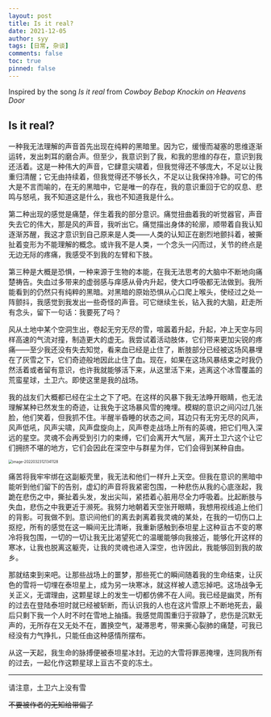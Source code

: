 ```yaml
---
layout: post
title: Is it real?
date: 2021-12-05
author: syy
tags: [日常, 杂谈]
comments: false
toc: true
pinned: false
---
```


Inspired by the song *Is it real* from *Cowboy Bebop Knockin on Heavens Door*

## Is it real?

一种我无法理解的声音首先出现在纯粹的黑暗里。因为它，缓慢而凝塞的思维逐渐运转，发出刺耳的磨合声。但至少，我意识到了我，和我的思维的存在，意识到我还活着。这是一种伟大的声音，它肆意尖啸着，但我觉得还不够庞大，不足以让我重归清醒；它无由持续着，但我觉得还不够长久，不足以让我保持冷静。可它的伟大是不言而喻的，在无的黑暗中，它是唯一的存在，我的意识重回于它的叹息、悲鸣与怒吼，我不知道这是什么，我也不知道我是什么。

第二种出现的感觉是痛楚，伴生着我的部分意识。痛觉扭曲着我的听觉器官，声音失去它的伟大，那是风的声音，我听出它。痛觉描出身体的轮廓，顺带着自我认知逐渐苏醒，我这才意识到自己原来是人类——人类的认知正在剧烈地颤抖着，被撕扯着变形为不能理解的概念。或许我不是人类，一个念头一闪而过，关节的终点是无边无际的疼痛，我感受不到我的左臂和下肢。

第三种是大概是恐惧，一种来源于生物的本能，在我无法思考的大脑中不断地向痛楚祷告。失血过多带来的虚弱感与痒感从骨内升起，使大口呼吸都无法做到。我所能看到的仍然只有纯粹的黑暗。对黑暗的原始恐惧从心口爬上喉头，使经过之处一阵颤抖，我感觉到我发出一些奇怪的声音。可它继续生长，钻入我的大脑，赶走所有念头，留下一句话：我要死了吗？

风从土地中某个空洞生出，卷起无穷无尽的雪，喧嚣着升起，升起，冲上天空与同样高速的气流对撞，制造更大的虚无。我尝试着活动肢体，它们带来更加尖锐的疼痛——至少我还没有失去知觉，看来血已经是止住了，断肢部分已经被这场风暴埋在了灰雪之下，它们奇迹般地因此止住了血。现在，如果在这场风暴结束之时我仍然活着或者留有意识，也许我就能够活下来，从这里活下来，逃离这个冰雪覆盖的荒蛮星球，土卫六。即使这里是我的战场。

我的战友们大概都已经在尘土之下了吧。在这样的风暴下我无法睁开眼睛，也无法理解某种已然发生的奇迹，让我免于这场暴风雪的掩埋。模糊的意识之间闪过几张脸，他们笑着，但我抓不住。半醒半昏睡的状态之间，耳边只有无穷无尽的风声，风声低吼，风声尖啸，风声盘旋向上，风声卷走战场上所有的英魂，把它们甩入深远的星空。灵魂不会再受到引力的束缚，它们会离开大气层，离开土卫六这个让它们拥挤不堪的地方，它们会因此在深空中与群星为伴，它们会得到某种自由。



<img src="https://cdn.jsdelivr.net/gh/syy404/photospace/202203231213334.png" alt="image-20220323121341128" style="zoom:50%;" />



痛苦将我牢牢绑在这副躯壳里，我无法和他们一样升上天空。但我在意识的黑暗中能听到他们留下的告别，虚幻的声音将我紧密包围，一种悲伤从我的心底涨起，我跪在悲伤之中，撕扯着头发，发出尖叫，紧捂着心脏用尽全力呼吸着。比起断肢与失血，悲伤之中我更近于濒死。我努力地朝着天空张开眼睛，我想用视线追上他们的背影。可我做不到。意识间他们的离去剥离着我灵魂的某处，在我的一切伤口上抠挖，所有的感觉在这一瞬间无比清晰，我重新感触到泰坦星上这种亘古不变的寒冷将我包围，一切的一切让我无比渴望死亡的温暖能够向我接近，能够化开这样的寒冰，让我也脱离这躯壳，让我的灵魂也进入深空，也许因此，我能够回到我的故乡。

那就结束到来吧。让那些战场上的噩梦，那些死亡的瞬间随着我的生命结束，让灰色的雪将一切埋在泰坦星上，成为另一块寒冰，就这样被人遗忘掉吧。这场战争无关正义，无谓理由，这颗星球上的发生一切都仿佛不在人间。我已经是幽灵，所有的过去在登陆泰坦时就已经被斩断，而认识我的人也在这片雪原上不断地死去，最后只剩下我一个人时不时在雪地上抽搐。我感觉周围重归于寂静了，悲伤是沉默无声的，无所存在又无处不在，置换空气，凝滞思考，带来撕心裂肺的痛楚，可我已经没有力气挣扎，只能任由这种感情所摆布。

从这一天起，我生命的脉搏便被泰坦星冰封。无边的大雪将罪恶掩埋，连同我所有的过去，一起化作这颗星球上亘古不变的冻土。

---

请注意，土卫六上没有雪

~~不要被作者的无知给带偏了~~

